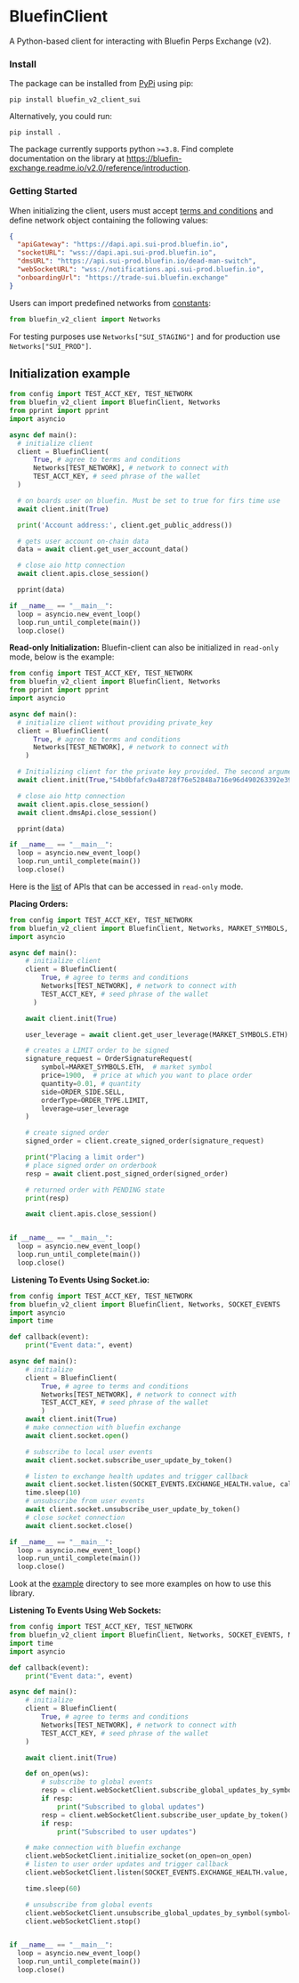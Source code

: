 # BluefinClient
A Python-based client for interacting with Bluefin Perps Exchange (v2).


### Install

The package can be installed from [PyPi](https://pypi.org/project/bluefin-v2-client-python/) using pip:

```
pip install bluefin_v2_client_sui
```

Alternatively, you could run:

```
pip install .
```

The package currently supports python `>=3.8`. Find complete documentation on the library at https://bluefin-exchange.readme.io/v2.0/reference/introduction.

### Getting Started

When initializing the client, users must accept [terms and conditions](https://bluefin.io/terms-of-use) and define network object containing the following values:

```json
{
  "apiGateway": "https://dapi.api.sui-prod.bluefin.io",
  "socketURL": "wss://dapi.api.sui-prod.bluefin.io",
  "dmsURL": "https://api.sui-prod.bluefin.io/dead-man-switch",
  "webSocketURL": "wss://notifications.api.sui-prod.bluefin.io",
  "onboardingUrl": "https://trade-sui.bluefin.exchange"
}
```

Users can import predefined networks from [constants](https://github.com/fireflyprotocol/bluefin-v2-client-python/blob/main/src/bluefin-v2-client-python/constants.py):

```python
from bluefin_v2_client import Networks
```

For testing purposes use `Networks["SUI_STAGING"]` and for production use `Networks["SUI_PROD"]`.

## Initialization example​

```python
from config import TEST_ACCT_KEY, TEST_NETWORK
from bluefin_v2_client import BluefinClient, Networks
from pprint import pprint
import asyncio

async def main():
  # initialize client
  client = BluefinClient(
      True, # agree to terms and conditions
      Networks[TEST_NETWORK], # network to connect with
      TEST_ACCT_KEY, # seed phrase of the wallet
  )

  # on boards user on bluefin. Must be set to true for firs time use
  await client.init(True)

  print('Account address:', client.get_public_address())

  # gets user account on-chain data
  data = await client.get_user_account_data()

  # close aio http connection
  await client.apis.close_session()

  pprint(data)

if __name__ == "__main__":
  loop = asyncio.new_event_loop()
  loop.run_until_complete(main())
  loop.close()
```

**Read-only Initialization:**
Bluefin-client can also be initialized in `read-only` mode, below is the example:

```python
from config import TEST_ACCT_KEY, TEST_NETWORK
from bluefin_v2_client import BluefinClient, Networks
from pprint import pprint
import asyncio

async def main():
  # initialize client without providing private_key
  client = BluefinClient(
      True, # agree to terms and conditions
      Networks[TEST_NETWORK], # network to connect with
    )

  # Initializing client for the private key provided. The second argument api_token is optional
  await client.init(True,"54b0bfafc9a48728f76e52848a716e96d490263392e3959c2d44f05dea960761")

  # close aio http connection
  await client.apis.close_session()
  await client.dmsApi.close_session()

  pprint(data)

if __name__ == "__main__":
  loop = asyncio.new_event_loop()
  loop.run_until_complete(main())
  loop.close()
```

​Here is the [list](https://bluefin-exchange.readme.io/v2.0/reference/read-only-token-permissions) of APIs that can be accessed in `read-only` mode.

**Placing Orders:**

```python
from config import TEST_ACCT_KEY, TEST_NETWORK
from bluefin_v2_client import BluefinClient, Networks, MARKET_SYMBOLS, ORDER_SIDE, ORDER_TYPE, OrderSignatureRequest
import asyncio

async def main():
    # initialize client
    client = BluefinClient(
        True, # agree to terms and conditions
        Networks[TEST_NETWORK], # network to connect with
        TEST_ACCT_KEY, # seed phrase of the wallet
      )

    await client.init(True)

    user_leverage = await client.get_user_leverage(MARKET_SYMBOLS.ETH)

    # creates a LIMIT order to be signed
    signature_request = OrderSignatureRequest(
        symbol=MARKET_SYMBOLS.ETH,  # market symbol
        price=1900,  # price at which you want to place order
        quantity=0.01, # quantity
        side=ORDER_SIDE.SELL,
        orderType=ORDER_TYPE.LIMIT,
        leverage=user_leverage
    )

    # create signed order
    signed_order = client.create_signed_order(signature_request)

    print("Placing a limit order")
    # place signed order on orderbook
    resp = await client.post_signed_order(signed_order)

    # returned order with PENDING state
    print(resp)

    await client.apis.close_session()


if __name__ == "__main__":
  loop = asyncio.new_event_loop()
  loop.run_until_complete(main())
  loop.close()
```

​
**Listening To Events Using Socket.io:**

```python
from config import TEST_ACCT_KEY, TEST_NETWORK
from bluefin_v2_client import BluefinClient, Networks, SOCKET_EVENTS
import asyncio
import time

def callback(event):
    print("Event data:", event)

async def main():
    # initialize
    client = BluefinClient(
        True, # agree to terms and conditions
        Networks[TEST_NETWORK], # network to connect with
        TEST_ACCT_KEY, # seed phrase of the wallet
        )
    await client.init(True)
    # make connection with bluefin exchange
    await client.socket.open()

    # subscribe to local user events
    await client.socket.subscribe_user_update_by_token()

    # listen to exchange health updates and trigger callback
    await client.socket.listen(SOCKET_EVENTS.EXCHANGE_HEALTH.value, callback)
    time.sleep(10)
    # unsubscribe from user events
    await client.socket.unsubscribe_user_update_by_token()
    # close socket connection
    await client.socket.close()

if __name__ == "__main__":
  loop = asyncio.new_event_loop()
  loop.run_until_complete(main())
  loop.close()​
```

Look at the [example](https://github.com/fireflyprotocol/bluefin-v2-client-python/tree/main/examples) directory to see more examples on how to use this library.

**Listening To Events Using Web Sockets:**

```python
from config import TEST_ACCT_KEY, TEST_NETWORK
from bluefin_v2_client import BluefinClient, Networks, SOCKET_EVENTS, MARKET_SYMBOLS
import time
import asyncio

def callback(event):
    print("Event data:", event)

async def main():
    # initialize
    client = BluefinClient(
        True, # agree to terms and conditions
        Networks[TEST_NETWORK], # network to connect with
        TEST_ACCT_KEY, # seed phrase of the wallet
    )

    await client.init(True)

    def on_open(ws):
        # subscribe to global events
        resp = client.webSocketClient.subscribe_global_updates_by_symbol(symbol=MARKET_SYMBOLS.ETH)
        if resp:
            print("Subscribed to global updates")
        resp = client.webSocketClient.subscribe_user_update_by_token()
        if resp:
            print("Subscribed to user updates")

    # make connection with bluefin exchange
    client.webSocketClient.initialize_socket(on_open=on_open)
    # listen to user order updates and trigger callback
    client.webSocketClient.listen(SOCKET_EVENTS.EXCHANGE_HEALTH.value, callback)

    time.sleep(60)

    # unsubscribe from global events
    client.webSocketClient.unsubscribe_global_updates_by_symbol(symbol=MARKET_SYMBOLS.ETH)
    client.webSocketClient.stop()


if __name__ == "__main__":
  loop = asyncio.new_event_loop()
  loop.run_until_complete(main())
  loop.close()
```
